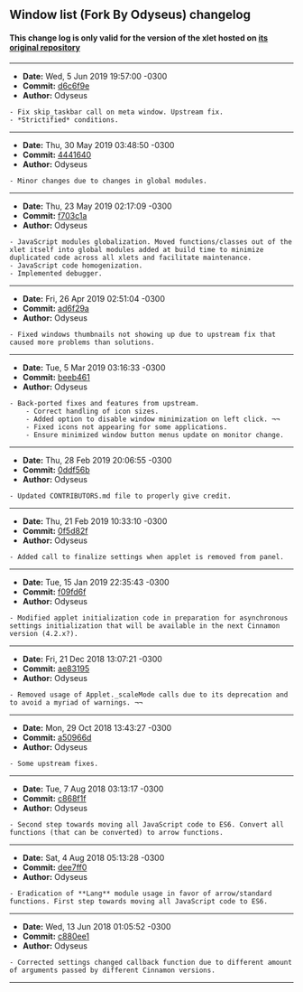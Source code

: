 ## Window list (Fork By Odyseus) changelog

#### This change log is only valid for the version of the xlet hosted on [its original repository](https://gitlab.com/Odyseus/CinnamonTools)

***

- **Date:** Wed, 5 Jun 2019 19:57:00 -0300
- **Commit:** [d6c6f9e](https://gitlab.com/Odyseus/CinnamonTools/commit/d6c6f9e)
- **Author:** Odyseus

```
- Fix skip_taskbar call on meta window. Upstream fix.
- *Strictified* conditions.

```

***

- **Date:** Thu, 30 May 2019 03:48:50 -0300
- **Commit:** [4441640](https://gitlab.com/Odyseus/CinnamonTools/commit/4441640)
- **Author:** Odyseus

```
- Minor changes due to changes in global modules.

```

***

- **Date:** Thu, 23 May 2019 02:17:09 -0300
- **Commit:** [f703c1a](https://gitlab.com/Odyseus/CinnamonTools/commit/f703c1a)
- **Author:** Odyseus

```
- JavaScript modules globalization. Moved functions/classes out of the xlet itself into global modules added at build time to minimize duplicated code across all xlets and facilitate maintenance.
- JavaScript code homogenization.
- Implemented debugger.

```

***

- **Date:** Fri, 26 Apr 2019 02:51:04 -0300
- **Commit:** [ad6f29a](https://gitlab.com/Odyseus/CinnamonTools/commit/ad6f29a)
- **Author:** Odyseus

```
- Fixed windows thumbnails not showing up due to upstream fix that caused more problems than solutions.

```

***

- **Date:** Tue, 5 Mar 2019 03:16:33 -0300
- **Commit:** [beeb461](https://gitlab.com/Odyseus/CinnamonTools/commit/beeb461)
- **Author:** Odyseus

```
- Back-ported fixes and features from upstream.
    - Correct handling of icon sizes.
    - Added option to disable window minimization on left click. ¬¬
    - Fixed icons not appearing for some applications.
    - Ensure minimized window button menus update on monitor change.

```

***

- **Date:** Thu, 28 Feb 2019 20:06:55 -0300
- **Commit:** [0ddf56b](https://gitlab.com/Odyseus/CinnamonTools/commit/0ddf56b)
- **Author:** Odyseus

```
- Updated CONTRIBUTORS.md file to properly give credit.

```

***

- **Date:** Thu, 21 Feb 2019 10:33:10 -0300
- **Commit:** [0f5d82f](https://gitlab.com/Odyseus/CinnamonTools/commit/0f5d82f)
- **Author:** Odyseus

```
- Added call to finalize settings when applet is removed from panel.

```

***

- **Date:** Tue, 15 Jan 2019 22:35:43 -0300
- **Commit:** [f09fd6f](https://gitlab.com/Odyseus/CinnamonTools/commit/f09fd6f)
- **Author:** Odyseus

```
- Modified applet initialization code in preparation for asynchronous settings initialization that will be available in the next Cinnamon version (4.2.x?).

```

***

- **Date:** Fri, 21 Dec 2018 13:07:21 -0300
- **Commit:** [ae83195](https://gitlab.com/Odyseus/CinnamonTools/commit/ae83195)
- **Author:** Odyseus

```
- Removed usage of Applet._scaleMode calls due to its deprecation and to avoid a myriad of warnings. ¬¬

```

***

- **Date:** Mon, 29 Oct 2018 13:43:27 -0300
- **Commit:** [a50966d](https://gitlab.com/Odyseus/CinnamonTools/commit/a50966d)
- **Author:** Odyseus

```
- Some upstream fixes.

```

***

- **Date:** Tue, 7 Aug 2018 03:13:17 -0300
- **Commit:** [c868f1f](https://gitlab.com/Odyseus/CinnamonTools/commit/c868f1f)
- **Author:** Odyseus

```
- Second step towards moving all JavaScript code to ES6. Convert all functions (that can be converted) to arrow functions.

```

***

- **Date:** Sat, 4 Aug 2018 05:13:28 -0300
- **Commit:** [dee7ff0](https://gitlab.com/Odyseus/CinnamonTools/commit/dee7ff0)
- **Author:** Odyseus

```
- Eradication of **Lang** module usage in favor of arrow/standard functions. First step towards moving all JavaScript code to ES6.

```

***

- **Date:** Wed, 13 Jun 2018 01:05:52 -0300
- **Commit:** [c880ee1](https://gitlab.com/Odyseus/CinnamonTools/commit/c880ee1)
- **Author:** Odyseus

```
- Corrected settings changed callback function due to different amount of arguments passed by different Cinnamon versions.

```

***
